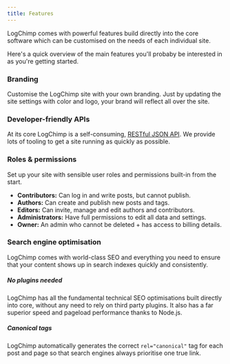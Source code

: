```yaml
---
title: Features
---
```


LogChimp comes with powerful features build directly into the core software which can be customised on the needs of each individual site.

Here's a quick overview of the main features you'll probaby be interested in as you're getting started.

### Branding

Customise the LogChimp site with your own branding. Just by updating the site settings with color and logo, your brand will reflect all over the site.

### Developer-friendly APIs

At its core LogChimp is a self-consuming, [RESTful JSON API](/content/api). We provide lots of tooling to get a site running as quickly as possible.

### Roles & permissions

Set up your site with sensible user roles and permissions built-in from the start.

- **Contributors:** Can log in and write posts, but cannot publish.
- **Authors:** Can create and publish new posts and tags.
- **Editors:** Can invite, manage and edit authors and contributors.
- **Administrators:** Have full permissions to edit all data and settings.
- **Owner:** An admin who cannot be deleted + has access to billing details.

### Search engine optimisation

LogChimp comes with world-class SEO and everything you need to ensure that your content shows up in search indexes quickly and consistently.

##### No plugins needed

LogChimp has all the fundamental technical SEO optimisations built directly into core, without any need to rely on third party plugins. It also has a far superior speed and pageload performance thanks to Node.js.

##### Canonical tags

LogChimp automatically generates the correct `rel="canonical"` tag for each post and page so that search engines always prioritise one true link.
